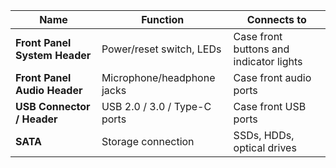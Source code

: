| Name                          | Function                     | Connects to                             |
| ----------------------------- | ---------------------------- | --------------------------------------- |
| **Front Panel System Header** | Power/reset switch, LEDs     | Case front buttons and indicator lights |
| **Front Panel Audio Header**  | Microphone/headphone jacks   | Case front audio ports                  |
| **USB Connector / Header**    | USB 2.0 / 3.0 / Type-C ports | Case front USB ports                    |
| **SATA**                      | Storage connection           | SSDs, HDDs, optical drives              |

